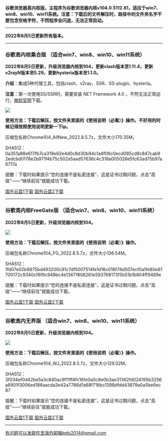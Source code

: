 **谷歌浏览器高内核版，主程序为谷歌浏览器内核v104.0.5112.81，适应于win7、win8、win10、win11系统。注意：下载后的文件解压时，路径中的文件夹名字不要包含空格字符，不然程序会闪退，无法正常启动。**

***

**2022年8月5日更新所有版本。**

***

### 谷歌高内核集合版  （适合win7、win8、win10、win11系统）

**2022年8月5日更新，升级浏览器内核到104，更新clash版本至1.11.4，更新v2rayN版本至5.29，更新hysteria版本至1.1.0。**

**介绍**：集成5种代理工具，包括clash、v2ray、SSR、SS-plugin、hysteria。

**注意**：第一次使用SS/SSR时，需要安装 NET Framework 4.0 ，不然无法正常运行，[微软官网](https://www.microsoft.com/zh-cn/download/details.aspx?id=17718)下载。

![](https://fastly.jsdelivr.net/gh/Alvin9999/pac2/softimag/chrome1020528.png)

**使用方法：下载后解压，按文件夹里面的《使用说明（必看）》操作。不好用的时候记得按照使用说明更新一下ip。**

压缩包名称Chrome104_AllNew_2022.8.5.7z，文件大小170.35M。

SHA512：0a351a88e617fb7ca319e62e4d0c8d30b94c1a4f06c0ecd065cd8c847cab92edcbd0178e2b971f4b75c502a5aad57636c4c318a005028e5fc63ad75b97a6717a

提醒：下载时如果提示“您的连接不是私密连接”，这是证书过期问题，点击“高级”——“继续前往”就能成功下载。

[国外云盘1下载](https://tr601.free4444.xyz/Chrome104_AllNew_2022.8.5.7z) 
[国外云盘2下载](https://tr201.free4444.xyz/Chrome104_AllNew_2022.8.5.7z) 

***

### 谷歌高内核FreeGate版  （适合win7、win8、win10、win11系统）

**2022年8月5日更新，升级浏览器内核到104。**

![](https://fastly.jsdelivr.net/gh/Alvin9999/pac2/softimag/chrome9611282.PNG)

**使用方法：下载后解压，按文件夹里面的《使用说明（必看）》操作。**

压缩包名称Chrome104_FG_2022.8.5.7z，文件大小136.54M。

SHA512：1fd07e02b6875bd493200c91c7df5007514fe1d16c016f74d507ecf0a1fe80e61700172c9340cf6f9c948bc4e13671806261e593768173f5b51b1b804ff9489e

提醒：下载时如果提示“您的连接不是私密连接”，这是证书过期问题，点击“高级”——“继续前往”就能成功下载。

[国外云盘1下载](https://tr601.free4444.xyz/Chrome104_FG_2022.8.5.7z) 
[国外云盘2下载](https://tr201.free4444.xyz/Chrome104_FG_2022.8.5.7z) 

***

### 谷歌高内无界版  （适合win7、win8、win10、win11系统）

**2022年8月5日更新，升级浏览器内核到104。**

![](https://fastly.jsdelivr.net/gh/Alvin9999/pac2/softimag/chrome9611283.PNG)

**使用方法：下载后解压，按文件夹里面的《使用说明（必看）》操作。**

压缩包名称Chrome104_WJ_2022.8.5.7z，文件大小129.02M。

SHA512：3f034ef0d42be5a3c840ac9f11ff4fc16fe0a0c8e0b3ae31362fd024195b3256a6901f3006ed186aacda3e42a7786d1a68f716bc1398dfdd43879a0a5be6ec87

提醒：下载时如果提示“您的连接不是私密连接”，这是证书过期问题，点击“高级”——“继续前往”就能成功下载。

[国外云盘1下载](https://tr601.free4444.xyz/Chrome103_WJ_2022.8.5.7z) 
[国外云盘2下载](https://tr201.free4444.xyz/Chrome103_WJ_2022.8.5.7z) 


***

有问题可以发邮件至海外邮箱kebi2014@gmail.com